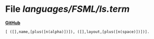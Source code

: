 # File _languages/FSML/ls.term_
**[GitHub](https://github.com/softlang/yas/blob/master/languages/FSML/ls.term)**
```
[ ([],name,[plus([n(alpha)])]), ([],layout,[plus([n(space)])])].
```
